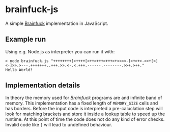# brainfuck-js
A simple [Brainfuck](https://en.wikipedia.org/wiki/Brainfuck) implementation in JavaScript. 

## Example run
Using e.g. Node.js as interpreter you can run it with:
```
> node brainfuck.js "++++++++[>++++[>++>+++>+++>+<<<<-]>+>+>->>+[<]<-]>>.>---.+++++++..+++.>>.<-.<.+++.------.--------.>>+.>++."
Hello World!
```

## Implementation details
In theory the memory used for _Brainfuck_ programs are and infinite band of memory. This implementation has a fixed length of `MEMORY_SIZE` cells and has borders. Before the input code is interpreted a pre-caluclation step will look for matching brackets and store it inside a lookup table to speed up the runtime. At this point of time the code does not do any kind of error checks. Invalid code like `]` will lead to undefined behaviour.
